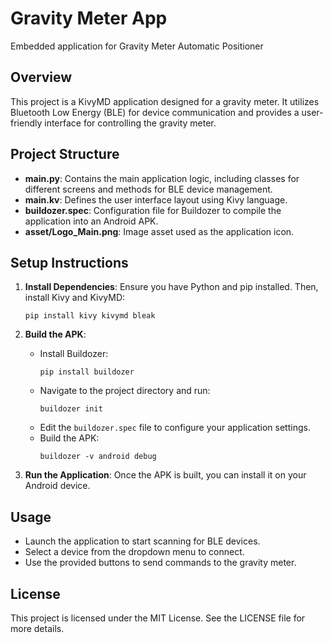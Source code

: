 # Gravity Meter App
 Embedded application for Gravity Meter Automatic Positioner

## Overview
This project is a KivyMD application designed for a gravity meter. It utilizes Bluetooth Low Energy (BLE) for device communication and provides a user-friendly interface for controlling the gravity meter.

## Project Structure
- **main.py**: Contains the main application logic, including classes for different screens and methods for BLE device management.
- **main.kv**: Defines the user interface layout using Kivy language.
- **buildozer.spec**: Configuration file for Buildozer to compile the application into an Android APK.
- **asset/Logo_Main.png**: Image asset used as the application icon.

## Setup Instructions
1. **Install Dependencies**: Ensure you have Python and pip installed. Then, install Kivy and KivyMD:
   ```
   pip install kivy kivymd bleak
   ```

2. **Build the APK**:
   - Install Buildozer:
     ```
     pip install buildozer
     ```
   - Navigate to the project directory and run:
     ```
     buildozer init
     ```
   - Edit the `buildozer.spec` file to configure your application settings.
   - Build the APK:
     ```
     buildozer -v android debug
     ```

3. **Run the Application**: Once the APK is built, you can install it on your Android device.

## Usage
- Launch the application to start scanning for BLE devices.
- Select a device from the dropdown menu to connect.
- Use the provided buttons to send commands to the gravity meter.

## License
This project is licensed under the MIT License. See the LICENSE file for more details.
